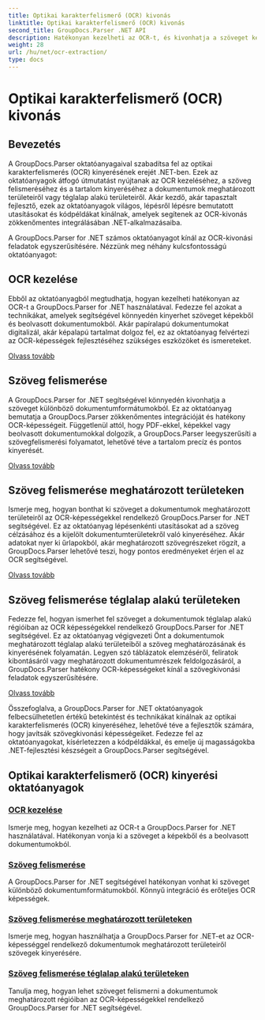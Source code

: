 ```yaml
---
title: Optikai karakterfelismerő (OCR) kivonás
linktitle: Optikai karakterfelismerő (OCR) kivonás
second_title: GroupDocs.Parser .NET API
description: Hatékonyan kezelheti az OCR-t, és kivonhatja a szöveget képekből és dokumentumokból a GroupDocs.Parser for .NET segítségével. Növelje OCR képességeit még ma!
weight: 28
url: /hu/net/ocr-extraction/
type: docs
---
```

# Optikai karakterfelismerő (OCR) kivonás


## Bevezetés

A GroupDocs.Parser oktatóanyagaival szabadítsa fel az optikai karakterfelismerés (OCR) kinyerésének erejét .NET-ben. Ezek az oktatóanyagok átfogó útmutatást nyújtanak az OCR kezeléséhez, a szöveg felismeréséhez és a tartalom kinyeréséhez a dokumentumok meghatározott területeiről vagy téglalap alakú területeiről. Akár kezdő, akár tapasztalt fejlesztő, ezek az oktatóanyagok világos, lépésről lépésre bemutatott utasításokat és kódpéldákat kínálnak, amelyek segítenek az OCR-kivonás zökkenőmentes integrálásában .NET-alkalmazásaiba.

A GroupDocs.Parser for .NET számos oktatóanyagot kínál az OCR-kivonási feladatok egyszerűsítésére. Nézzünk meg néhány kulcsfontosságú oktatóanyagot:

## OCR kezelése
Ebből az oktatóanyagból megtudhatja, hogyan kezelheti hatékonyan az OCR-t a GroupDocs.Parser for .NET használatával. Fedezze fel azokat a technikákat, amelyek segítségével könnyedén kinyerhet szöveget képekből és beolvasott dokumentumokból. Akár papíralapú dokumentumokat digitalizál, akár képalapú tartalmat dolgoz fel, ez az oktatóanyag felvértezi az OCR-képességek fejlesztéséhez szükséges eszközöket és ismereteket.

[Olvass tovább](./handling-ocr/)

## Szöveg felismerése
A GroupDocs.Parser for .NET segítségével könnyedén kivonhatja a szöveget különböző dokumentumformátumokból. Ez az oktatóanyag bemutatja a GroupDocs.Parser zökkenőmentes integrációját és hatékony OCR-képességeit. Függetlenül attól, hogy PDF-ekkel, képekkel vagy beolvasott dokumentumokkal dolgozik, a GroupDocs.Parser leegyszerűsíti a szövegfelismerési folyamatot, lehetővé téve a tartalom precíz és pontos kinyerését.

[Olvass tovább](./recognizing-text/)

## Szöveg felismerése meghatározott területeken
Ismerje meg, hogyan bonthat ki szöveget a dokumentumok meghatározott területeiről az OCR-képességekkel rendelkező GroupDocs.Parser for .NET segítségével. Ez az oktatóanyag lépésenkénti utasításokat ad a szöveg célzásához és a kijelölt dokumentumterületekről való kinyeréséhez. Akár adatokat nyer ki űrlapokból, akár meghatározott szövegrészeket rögzít, a GroupDocs.Parser lehetővé teszi, hogy pontos eredményeket érjen el az OCR segítségével.

[Olvass tovább](./recognizing-text-in-specific-areas/)

## Szöveg felismerése téglalap alakú területeken
Fedezze fel, hogyan ismerhet fel szöveget a dokumentumok téglalap alakú régióiban az OCR képességekkel rendelkező GroupDocs.Parser for .NET segítségével. Ez az oktatóanyag végigvezeti Önt a dokumentumok meghatározott téglalap alakú területeiből a szöveg meghatározásának és kinyerésének folyamatán. Legyen szó táblázatok elemzéséről, feliratok kibontásáról vagy meghatározott dokumentumrészek feldolgozásáról, a GroupDocs.Parser hatékony OCR-képességeket kínál a szövegkivonási feladatok egyszerűsítésére.

[Olvass tovább](./recognizing-text-in-rectangular-regions/)

Összefoglalva, a GroupDocs.Parser for .NET oktatóanyagok felbecsülhetetlen értékű betekintést és technikákat kínálnak az optikai karakterfelismerés (OCR) kinyeréséhez, lehetővé téve a fejlesztők számára, hogy javítsák szövegkivonási képességeiket. Fedezze fel az oktatóanyagokat, kísérletezzen a kódpéldákkal, és emelje új magasságokba .NET-fejlesztési készségeit a GroupDocs.Parser segítségével.
## Optikai karakterfelismerő (OCR) kinyerési oktatóanyagok
### [OCR kezelése](./handling-ocr/)
Ismerje meg, hogyan kezelheti az OCR-t a GroupDocs.Parser for .NET használatával. Hatékonyan vonja ki a szöveget a képekből és a beolvasott dokumentumokból.
### [Szöveg felismerése](./recognizing-text/)
A GroupDocs.Parser for .NET segítségével hatékonyan vonhat ki szöveget különböző dokumentumformátumokból. Könnyű integráció és erőteljes OCR képességek.
### [Szöveg felismerése meghatározott területeken](./recognizing-text-in-specific-areas/)
Ismerje meg, hogyan használhatja a GroupDocs.Parser for .NET-et az OCR-képességgel rendelkező dokumentumok meghatározott területeiről szövegek kinyerésére.
### [Szöveg felismerése téglalap alakú területeken](./recognizing-text-in-rectangular-regions/)
Tanulja meg, hogyan lehet szöveget felismerni a dokumentumok meghatározott régióiban az OCR-képességekkel rendelkező GroupDocs.Parser for .NET segítségével.